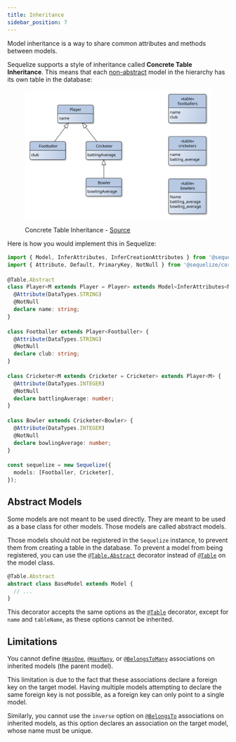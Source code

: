 ```yaml
---
title: Inheritance
sidebar_position: 7
---
```


Model inheritance is a way to share common attributes and methods between models.

Sequelize supports a style of inheritance called __Concrete Table Inheritance__. This means that each [non-abstract](#abstract-models)
model in the hierarchy has its own table in the database:

<figure>

![Concrete Table Inheritance](./concrete-table-inheritance.svg)

<figcaption>Concrete Table Inheritance - <a href="https://commons.wikimedia.org/wiki/File:Concrete_Table_Inheritance.svg">Source</a></figcaption>

</figure>

Here is how you would implement this in Sequelize:

```ts
import { Model, InferAttributes, InferCreationAttributes } from '@sequelize/core';
import { Attribute, Default, PrimaryKey, NotNull } from '@sequelize/core/decorators-legacy';

@Table.Abstract
class Player<M extends Player = Player> extends Model<InferAttributes<M>, InferCreationAttributes<M>> {
  @Attribute(DataTypes.STRING)
  @NotNull
  declare name: string;
}

class Footballer extends Player<Footballer> {
  @Attribute(DataTypes.STRING)
  @NotNull
  declare club: string;
}

class Cricketer<M extends Cricketer = Cricketer> extends Player<M> {
  @Attribute(DataTypes.INTEGER)
  @NotNull
  declare battlingAverage: number;
}

class Bowler extends Cricketer<Bowler> {
  @Attribute(DataTypes.INTEGER)
  @NotNull
  declare bowlingAverage: number;
}

const sequelize = new Sequelize({
  models: [Footballer, Cricketer],
});
```

## Abstract Models

Some models are not meant to be used directly. They are meant to be used as a base class for other models.
Those models are called abstract models.

Those models should not be registered in the `Sequelize` instance, to prevent them from creating a table in the database.
To prevent a model from being registered, you can use the [`@Table.Abstract`] decorator instead of [`@Table`] on the model class.

```ts
@Table.Abstract
abstract class BaseModel extends Model {
  // ...
}
```

This decorator accepts the same options as the [`@Table`] decorator, except for `name` and `tableName`,
as these options cannot be inherited.

## Limitations

You cannot define [`@HasOne`](../associations/has-one.md), [`@HasMany`](../associations/has-many.md), or [`@BelongsToMany`](../associations/belongs-to-many.md)
associations on inherited models (the parent model).

This limitation is due to the fact that these associations declare a foreign key on the target model. 
Having multiple models attempting to declare the same foreign key is not possible, as a foreign key can only point to a single model.

Similarly, you cannot use the `inverse` option on [`@BelongsTo`](../associations/belongs-to.md) associations on inherited models,
as this option declares an association on the target model, whose name must be unique.

[`@Table.Abstract`]: pathname:///v7/variables/_sequelize_core.decorators_legacy.table.abstract
[`@Table`]: pathname:///api/v7/functions/_sequelize_core.decorators_legacy.table-1
